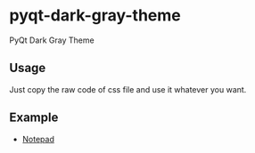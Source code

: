 # pyqt-dark-gray-theme
PyQt Dark Gray Theme

## Usage
Just copy the raw code of css file and use it whatever you want.

## Example
* <a href="https://github.com/yjg30737/pyqt-dark-notepad.git">Notepad</a>

